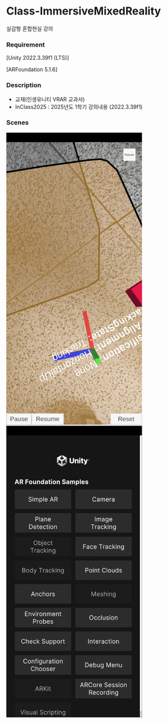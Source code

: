 # Class-ImmersiveMixedReality

실감형 혼합현실 강의


### Requirement

[Unity 2022.3.39f1 (LTS)]

[ARFoundation 5.1.6]

### Description

- 교재(인생유니티 VRAR 교과서)
- InClass2025 : 2025년도 1학기 강의내용 (2022.3.39f1)

### Scenes

<img src="Docs/Screenshot_20250326_103434_ARFoundationSamples.jpg" style="width:360px"></img>
<img src="Docs/Screenshot_20250326_014323_ARFoundationSamples.jpg" style="width:360px"></img>
